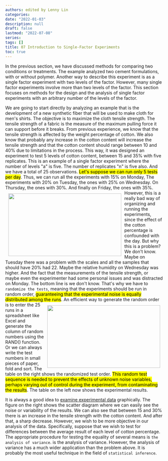```yaml
---
authors: edited by Lenny Lin
categories: 
date: "2022-01-03"
description: null
draft: false
lastmod: "2022-07-08"
series: 
tags: []
title: 07 Introduction to Single-Factor Experiments
toc: true
---
```





<!--more-->

In the previous section, we have discussed methods for comparing two conditions or treatments. The example analyzed two cement formulations, with or without polymer. Another way to describe this experiment is as a single factor experiment with two levels of the factor. However, many single factor experiments involve more than two levels of the factor. This section focuses on methods for the design and the analysis of single factor experiments with an arbitrary number of the levels of the factor.   

We are going to start directly by analyzing an example that is the development of a new synthetic fiber that will be used to make cloth for men's shirts. The objective is to maximize the cloth tensile strength. The tensile strength of a fabric is the measure of the maximum pulling force it can support before it breaks. From previous experience, we know that the tensile strength is affected by the weight percentage of cotton. We also know that probably any increase in the cotton content will increase the tensile strength and that the cotton content should range between 10 and 40% due to limitations in the process. This way, it was designed an experiment to test 5 levels of cotton content, between 15 and 35% with five replicates. This is an example of a single factor experiment where the number of levels "a" is five. The number of replicates "n" is five also. And we have a total of 25 observations. <mark>Let's suppose we can run only 5 tests per day</mark>. Thus, we can run all the experiments with 15% on Monday, The experiments with 20% on Tuesday, the ones with 25% on Wednesday. On Thursday, the ones with 30%. And finally on Friday, the ones with 35%. 
<img width ="360" height= "200" src = "/docs/images/Screenshot 2022-07-08 222136.png" style ="float: left" HSPACE="10" VSPACE="10"/>
However, this is a really bad way of organizing and running the experiments, since the effect of the cotton percentage is confounded with the day. But why this is a problem? We don't know. Maybe on Tuesday there was a problem with the scales and all the samples that should have 20% had 22. Maybe the relative humidity on Wednesday was higher. And the fact that the measurements of the tensile strength, or maybe even the experimenter had some personal issues and was distracted on Monday. The bottom line is we don't know. That's why we have to `randomize the tests`, meaning that the experiments should be run in random order, <mark>guaranteeing that the experimental noise is equally distributed among the runs</mark>. 
<img width ="360" height= "200" src = "/docs/images/Screenshot 2022-07-08 222421.png" style ="float: right" HSPACE="10" VSPACE="10"/>
An efficient way to generate the random order is to enter the 25 runs in a spreadsheet like Excel and generate the column of random numbers using the RAND() function. Or we can always write the test numbers in small pieces of paper, fold and sort. The table on the right shows the randomized test order. <mark>This random test sequence is needed to prevent the effects of unknown noise variables, perhaps varying out of control during the experiment, from contaminating the results</mark>. The table on the left now shows the experimental results.   

It is always a good idea to <u>examine experimental data</u> graphically. The figure on the right shows the scatter diagram where we can easily see the noise or variability of the results. We can also see that between 15 and 30% there is an increase in the tensile strength with the cotton content. And after that, a sharp decrease. However, we wish to be more objective in our analysis of the data. Specifically, suppose that we wish to test for differences between the average result of each level of cotton percentage. The appropriate procedure for testing the equality of several means is `the analysis of variance`. is the analysis of variance. However, the analysis of variance has a much wider application than the problem above. It is probably the most useful technique in the field of `statistical inference`. 
